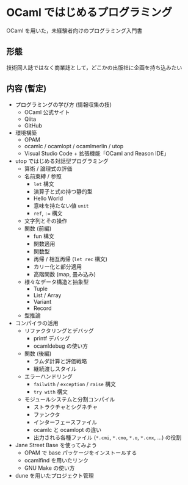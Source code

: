 # OCaml ではじめるプログラミング

OCaml を用いた，未経験者向けのプログラミング入門書

## 形態

技術同人誌ではなく商業誌として，どこかの出版社に企画を持ち込みたい

## 内容 (暫定)

- プログラミングの学び方 (情報収集の技)
  - OCaml 公式サイト
  - Qiita
  - GitHub
- 環境構築
  - OPAM
  - ocamlc / ocamlopt / ocamlmerlin / utop
  - Visual Studio Code + 拡張機能「OCaml and Reason IDE」
- utop ではじめる対話型プログラミング
  - 算術 / 論理式の評価
  - 名前束縛 / 参照
    - `let` 構文
    - 演算子と式の持つ静的型
    - Hello World
    - 意味を持たない値 `unit`
    - `ref`, `:=` 構文
  - 文字列とその操作
  - 関数 (前編)
    - fun 構文
    - 関数適用
    - 関数型
    - 再帰 / 相互再帰 (`let rec` 構文)
    - カリー化と部分適用
    - 高階関数 (map, 畳み込み)
  - 様々なデータ構造と抽象型
    - Tuple
    - List / Array
    - Variant
    - Record
  - 型推論
- コンパイラの活用
  - リファクタリングとデバッグ
    - printf デバッグ
    - ocamldebug の使い方
  - 関数 (後編)
    - ラムダ計算と評価戦略
    - 継続渡しスタイル
  - エラーハンドリング
    - `failwith` / `exception` / `raise` 構文
    - `try with` 構文
  - モジュールシステムと分割コンパイル
    - ストラクチャとシグネチャ
    - ファンクタ
    - インターフェースファイル
    - ocamlc と ocamlopt の違い
    - 出力される各種ファイル (`*.cmi`, `*.cmo`, `*.o`, `*.cmx`, ...) の役割
- Jane Street Base を使ってみよう
  - OPAM で base パッケージをインストールする
  - ocamlfind を用いたリンク
  - GNU Make の使い方
- dune を用いたプロジェクト管理

